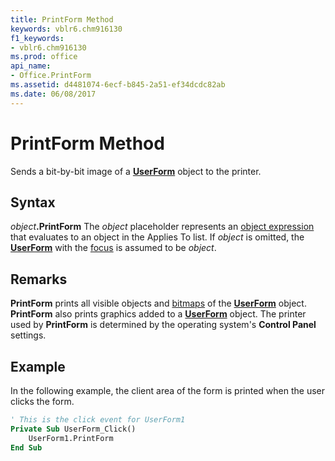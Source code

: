 ```yaml
---
title: PrintForm Method
keywords: vblr6.chm916130
f1_keywords:
- vblr6.chm916130
ms.prod: office
api_name:
- Office.PrintForm
ms.assetid: d4481074-6ecf-b845-2a51-ef34dcdc82ab
ms.date: 06/08/2017
---
```



# PrintForm Method



Sends a bit-by-bit image of a  **[UserForm](userform-window.md)** object to the printer.

## Syntax

_object_**.PrintForm**
The  _object_ placeholder represents an [object expression](../../Glossary/vbe-glossary.md#object-expression) that evaluates to an object in the Applies To list. If _object_ is omitted, the **[UserForm](userform-window.md)** with the [focus](../../Glossary/vbe-glossary.md#focus) is assumed to be _object_.

## Remarks

**PrintForm** prints all visible objects and [bitmaps](../../Glossary/vbe-glossary.md#bitmap) of the **[UserForm](userform-window.md)** object. **PrintForm** also prints graphics added to a **[UserForm](userform-window.md)** object.
The printer used by  **PrintForm** is determined by the operating system's **Control Panel** settings.

## Example

In the following example, the client area of the form is printed when the user clicks the form.


```vb
' This is the click event for UserForm1
Private Sub UserForm_Click()
    UserForm1.PrintForm
End Sub
```


